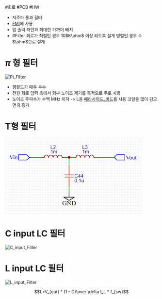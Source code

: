 #회로 #PCB #HW

- 저주파 통과 필터
- [EMI](EMI.md)에 사용
- 입 출력 라인과  최대한 가까이 배치
- #Filter 회로가 직렬인 경우 10$K\ohm$ 이상 되도록 설계
	병렬인 경우 수 $\ohm$으로 설계
# $\pi$ 형 필터

![Pi_Filter](Pi_Filter.png)
- 평활도가 매우 우수
- 전원 회로 입력 측에서 외부 노이즈 제거를 목적으로 주로 사용
- 노이즈 주파수가 수백 MHz 이하 -> L을 [패라사이드_비드](패라사이드_비트.md)를 사용
	코일을 많이 감으면 R 증가


# T형 필터
![T_Filter](Image/T_Filter.png)



# C input LC 필터
![C_input_Filter](C_input_Filter.png)



# L input LC 필터
![L_input_Filter](C_input_Filter.png)





$$L=V_{out} * (1 - D)\over \delta I_L * f_{sw}$$